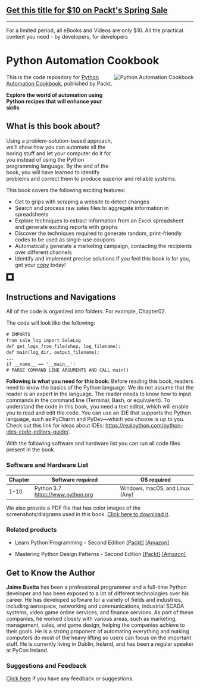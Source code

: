 ## [Get this title for $10 on Packt's Spring Sale](https://www.packt.com/B10858?utm_source=github&utm_medium=packt-github-repo&utm_campaign=spring_10_dollar_2022)
-----
For a limited period, all eBooks and Videos are only $10. All the practical content you need \- by developers, for developers

# Python Automation Cookbook

<a href="https://www.packtpub.com/application-development/python-automation-cookbook?utm_source=github&utm_medium=repository&utm_campaign=9781789133806 "> <img src="https://d1ldz4te4covpm.cloudfront.net/sites/default/files/imagecache/ppv4_main_book_cover/B10858.png" alt="Python Automation Cookbook" height="256px" align="right"></a>

This is the code repository for [Python Automation Cookbook](https://www.packtpub.com/application-development/python-automation-cookbook?utm_source=github&utm_medium=repository&utm_campaign=9781789133806), published by Packt.

**Explore the world of automation using Python recipes that will enhance your skills**

## What is this book about?
Using a problem-solution-based approach, we'll show how you can automate all the boring stuff and let your computer do it for you instead of using the Python programming language. By the end of the book, you will have learned to identify problems and correct them to produce superior and reliable systems.

This book covers the following exciting features:
* Get to grips with scraping a website to detect changes
* Search and process raw sales files to aggregate information in spreadsheets
* Explore techniques to extract information from an Excel spreadsheet and generate exciting reports with graphs
* Discover the techniques required to generate random, print-friendly codes to be used  as single-use coupons
* Automatically generate a marketing campaign, contacting the recipients over different  channels
* Identify and implement precise solutions
If you feel this book is for you, get your [copy](https://www.amazon.com/dp/B07F2L2CDC) today!

<a href="https://www.packtpub.com/?utm_source=github&utm_medium=banner&utm_campaign=GitHubBanner"><img src="https://raw.githubusercontent.com/PacktPublishing/GitHub/master/GitHub.png" 
alt="https://www.packtpub.com/" border="5" /></a>

## Instructions and Navigations
All of the code is organized into folders. For example, Chapter02.

The code will look like the following:
```
# IMPORTS
from sale_log import SaleLog
def get_logs_from_file(shop, log_filename):
def main(log_dir, output_filename):
...
if __name__ == '__main__':
# PARSE COMMAND LINE ARGUMENTS AND CALL main()
```

**Following is what you need for this book:**
Before reading this book, readers need to know the basics of the Python language. We do not assume that the reader is an expert in the language.
The reader needs to know how to input commands in the command line (Terminal, Bash, or equivalent).
To understand the code in this book, you need a text editor, which will enable you to read and edit the code. You can use an IDE that supports the Python language, such as PyCharm and PyDev—which you choose is up to you. Check out this link for ideas about
IDEs: https://realpython.com/python-ides-code-editors-guide/.

With the following software and hardware list you can run all code files present in the book.
### Software and Hardware List
| Chapter  | Software required                   | OS required                        |
| -------- | ------------------------------------| -----------------------------------|
| 1-10        | Python 3.7 https://www.python.org              | Windows, macOS, and Linux (Any) |


We also provide a PDF file that has color images of the screenshots/diagrams used in this book. [Click here to download it](https://www.packtpub.com/sites/default/files/downloads/9781789133806_ColorImages.pdf).

### Related products
* Learn Python Programming - Second Edition [[Packt]](https://www.packtpub.com/application-development/learn-python-programming-second-edition?utm_source=github&utm_medium=repository&utm_campaign=9781788116662 ) [[Amazon]](https://www.amazon.com/dp/1788996666)

* Mastering Python Design Patterns - Second Edition [[Packt]](https://www.packtpub.com/application-development/mastering-python-design-patterns-second-edition?utm_source=github&utm_medium=repository&utm_campaign=9781788837484 ) [[Amazon]](https://www.amazon.com/dp/B07FNXNXY7)


## Get to Know the Author
**Jaime Buelta**
has been a professional programmer and a full-time Python developer and has been exposed to a lot of different technologies over his career. He has developed software for a variety of fields and industries, including aerospace, networking and communications, industrial SCADA systems, video game online services, and finance services. As part of these companies, he worked closely with various areas, such as marketing, management, sales, and game design, helping the companies achieve to their goals. He is a strong proponent of automating everything and making computers do most of the heavy lifting so users can focus on the important stuff. He is currently living in Dublin, Ireland, and has been a regular speaker at PyCon Ireland.


### Suggestions and Feedback
[Click here](https://docs.google.com/forms/d/e/1FAIpQLSdy7dATC6QmEL81FIUuymZ0Wy9vH1jHkvpY57OiMeKGqib_Ow/viewform) if you have any feedback or suggestions.


